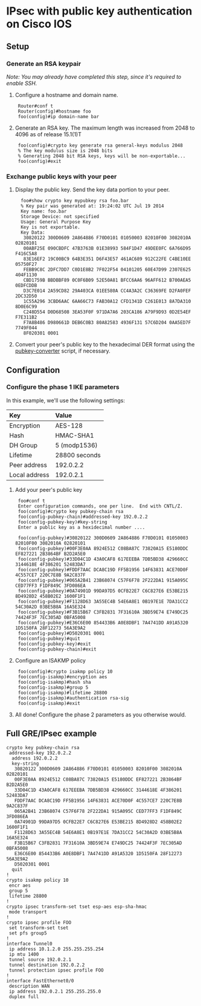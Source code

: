 # IPsec with public key authentication on Cisco IOS
## Setup
### Generate an RSA keypair
_Note: You may already have completed this step, since it's required to enable SSH._

1. Configure a hostname and domain name.

        Router#conf t
        Router(config)#hostname foo
        foo(config)#ip domain-name bar

2. Generate an RSA key. The maximum length was increased from 2048 to 4096 as of release 15.1(1)T

        foo(config)#crypto key generate rsa general-keys modulus 2048
        % The key modulus size is 2048 bits
        % Generating 2048 bit RSA keys, keys will be non-exportable...
        foo(config)#exit

### Exchange public keys with your peer
1. Display the public key. Send the key data portion to your peer.

         foo#show crypto key mypubkey rsa foo.bar
         % Key pair was generated at: 19:24:02 UTC Jul 19 2014
         Key name: foo.bar
         Storage Device: not specified
         Usage: General Purpose Key
         Key is not exportable.
         Key Data:
          30820122 300D0609 2A864886 F70D0101 01050003 82010F00 3082010A 02820101
          00ABF25E 090CBDFC 47B3763B 01E38993 584F1D47 49DEE0FC 6A766D95 F416C5A8
          83E16EF2 19C00BC9 64B3E351 D6F43E57 461AC689 912C22FE C4BE10EE 05750F27
          FEBB9C8C 2DFC7DD7 C0D1E8B2 7F022F54 04101205 60E47D99 2307E625 404F1130
          CBD1759B BBDBBF89 0C0F6B09 52E50A81 BFCC6AA6 96AFF612 B700AEA5 0EDFCDDB
          D3C7E014 2A59CD82 29A403CA 01EE580A CC4A3A2C C36369FE D2FA0FEF 2DC32D50
          1C55A296 3CBD6AAC 6AA66C73 FAB30A12 CFD1341D C261E013 8A7DA310 8D0E6C99
          C248D554 D0D68508 3EA53F0F 971DA7A6 203CA186 A79F9D93 0D2E54EF F7E311B2
          F7A8B486 D980661D DEB6C0B3 80A82583 4936F131 57C6D204 0AA5ED7F 7749F044
          8F020301 0001

2. Convert your peer's public key to the hexadecimal DER format using the [pubkey-converter][pubkey-converter] script, if necessary.

[pubkey-converter]: https://git.dn42.us/ryan/pubkey-converter/raw/master/pubkey-converter.pl "Public key conversion script"

## Configuration
### Configure the phase 1 IKE parameters
In this example, we'll use the following settings:

| Key           | Value         |
| :------------ | :------------ |
| Encryption    | AES-128       |
| Hash          | HMAC-SHA1     |
| DH Group      | 5 (modp1536)  |
| Lifetime      | 28800 seconds |
| Peer address  | 192.0.2.2     |
| Local address | 192.0.2.1     |

1. Add your peer's public key

        foo#conf t
        Enter configuration commands, one per line.  End with CNTL/Z.
        foo(config)#crypto key pubkey-chain rsa
        foo(config-pubkey-chain)#addressed-key 192.0.2.2
        foo(config-pubkey-key)#key-string
        Enter a public key as a hexidecimal number ....
        
        foo(config-pubkey)#30820122 300D0609 2A864886 F70D0101 01050003 82010F00 3082010A 02820101
        foo(config-pubkey)#00F3E0AA 8924E512 C08BA87C 73820A15 E5180DDC EF827221 2B3864BF B2D2A5E0
        foo(config-pubkey)#33D04C1D 43A0CAF8 617EEEBA 7DB5BD38 429660CC 3144618E 4F386201 52483DA7
        foo(config-pubkey)#FDDF7AAC DCA8C19D FF5B1956 14F63831 ACE70D0F 4C557CE7 220C7E8B 9A2C837F
        foo(config-pubkey)#065A2B41 23B68074 C57F6F78 2F222DA1 915A095C CED77FF3 F1DF849C 3FD086EA
        foo(config-pubkey)#0A74901D 99DA97D5 0CFB22E7 C6C827E6 E53BE215 8D4928D2 458B02E2 1600F1F1
        foo(config-pubkey)#F1128D63 3A55EC4B 54E6A8E1 0B197E1E 7DA31CC2 54C30A2D 03BE5B8A 16A5E324
        foo(config-pubkey)#F3B15B67 C3FB2831 7F31610A 3BD59E74 E749DC25 74424F3F 7EC305AD 0BFA5008
        foo(config-pubkey)#E36C6E00 854433B6 A0E8DBF1 7A4741DD A91A5320 1D5150FA 28F12273 56A3E9A2
        foo(config-pubkey)#D5020301 0001
        foo(config-pubkey)#quit
        foo(config-pubkey-key)#exit
        foo(config-pubkey-chain)#exit

2. Configure an ISAKMP policy

        foo(config)#crypto isakmp policy 10
        foo(config-isakmp)#encryption aes
        foo(config-isakmp)#hash sha
        foo(config-isakmp)#group 5
        foo(config-isakmp)#lifetime 28800
        foo(config-isakmp)#authentication rsa-sig
        foo(config-isakmp)#exit

3. All done! Configure the phase 2 parameters as you otherwise would.

## Full GRE/IPsec example
    crypto key pubkey-chain rsa
     addressed-key 192.0.2.2
      address 192.0.2.2
      key-string
       30820122 300D0609 2A864886 F70D0101 01050003 82010F00 3082010A 02820101
       00F3E0AA 8924E512 C08BA87C 73820A15 E5180DDC EF827221 2B3864BF B2D2A5E0
       33D04C1D 43A0CAF8 617EEEBA 7DB5BD38 429660CC 3144618E 4F386201 52483DA7
       FDDF7AAC DCA8C19D FF5B1956 14F63831 ACE70D0F 4C557CE7 220C7E8B 9A2C837F
       065A2B41 23B68074 C57F6F78 2F222DA1 915A095C CED77FF3 F1DF849C 3FD086EA
       0A74901D 99DA97D5 0CFB22E7 C6C827E6 E53BE215 8D4928D2 458B02E2 1600F1F1
       F1128D63 3A55EC4B 54E6A8E1 0B197E1E 7DA31CC2 54C30A2D 03BE5B8A 16A5E324
       F3B15B67 C3FB2831 7F31610A 3BD59E74 E749DC25 74424F3F 7EC305AD 0BFA5008
       E36C6E00 854433B6 A0E8DBF1 7A4741DD A91A5320 1D5150FA 28F12273 56A3E9A2
       D5020301 0001
      quit
    !
    crypto isakmp policy 10
     encr aes
     group 5
     lifetime 28800
    !
    crypto ipsec transform-set tset esp-aes esp-sha-hmac
     mode transport
    !
    crypto ipsec profile FOO
     set transform-set tset
     set pfs group5
    !
    interface Tunnel0
     ip address 10.1.2.0 255.255.255.254
     ip mtu 1400
     tunnel source 192.0.2.1
     tunnel destination 192.0.2.2
     tunnel protection ipsec profile FOO
    !
    interface FastEthernet0/0
     description WAN
     ip address 192.0.2.1 255.255.255.0
     duplex full